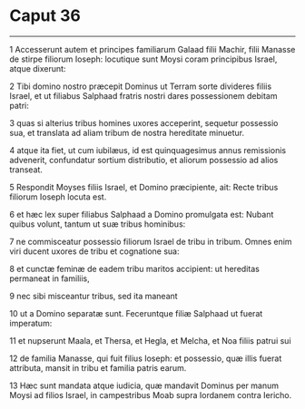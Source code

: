 # Caput 36

***

1 Accesserunt autem et principes familiarum Galaad filii Machir, filii Manasse de stirpe filiorum Ioseph: locutique sunt Moysi coram principibus Israel, atque dixerunt:

2 Tibi domino nostro præcepit Dominus ut Terram sorte divideres filiis Israel, et ut filiabus Salphaad fratris nostri dares possessionem debitam patri:

3 quas si alterius tribus homines uxores acceperint, sequetur possessio sua, et translata ad aliam tribum de nostra hereditate minuetur.

4 atque ita fiet, ut cum iubilæus, id est quinquagesimus annus remissionis advenerit, confundatur sortium distributio, et aliorum possessio ad alios transeat.

5 Respondit Moyses filiis Israel, et Domino præcipiente, ait: Recte tribus filiorum Ioseph locuta est.

6 et hæc lex super filiabus Salphaad a Domino promulgata est: Nubant quibus volunt, tantum ut suæ tribus hominibus:

7 ne commisceatur possessio filiorum Israel de tribu in tribum. Omnes enim viri ducent uxores de tribu et cognatione sua:

8 et cunctæ feminæ de eadem tribu maritos accipient: ut hereditas permaneat in familiis,

9 nec sibi misceantur tribus, sed ita maneant

10 ut a Domino separatæ sunt. Feceruntque filiæ Salphaad ut fuerat imperatum:

11 et nupserunt Maala, et Thersa, et Hegla, et Melcha, et Noa filiis patrui sui

12 de familia Manasse, qui fuit filius Ioseph: et possessio, quæ illis fuerat attributa, mansit in tribu et familia patris earum.

13 Hæc sunt mandata atque iudicia, quæ mandavit Dominus per manum Moysi ad filios Israel, in campestribus Moab supra Iordanem contra Iericho.

